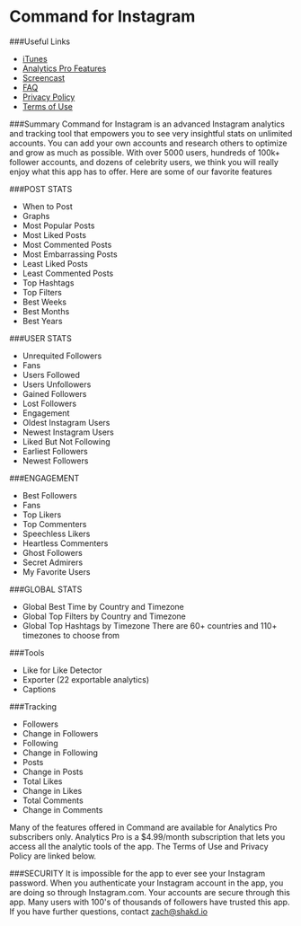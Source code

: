# Command for Instagram
###Useful Links
* [iTunes](https://itunes.apple.com/us/app/command-for-instagram-follower/id1050497051?mt=8)
* [Analytics Pro Features](https://github.com/shakked/Command-for-Instagram/blob/master/Analytics%20Pro.md)
* [Screencast](https://www.youtube.com/watch?v=4yp_YWUqtPU)
* [FAQ](https://github.com/shakked/Command-for-Instagram/blob/master/FAQ.md)
* [Privacy Policy](https://github.com/shakked/Command-Center/blob/master/PrivacyPolicy.md)
* [Terms of Use](https://github.com/shakked/Command-Center/blob/master/Terms%20of%20Use.md)

###Summary
Command for Instagram is an advanced Instagram analytics and tracking tool that empowers you to see very insightful stats on unlimited accounts. You can add your own accounts and research others to optimize and grow as much as possible. With over 5000 users, hundreds of 100k+ follower accounts, and dozens of celebrity users, we think you will really enjoy what this app has to offer. Here are some of our favorite features

###POST STATS
- When to Post
- Graphs
- Most Popular Posts
- Most Liked Posts
- Most Commented Posts
- Most Embarrassing Posts
- Least Liked Posts
- Least Commented Posts
- Top Hashtags
- Top Filters
- Best Weeks
- Best Months
- Best Years

###USER STATS
- Unrequited Followers
- Fans
- Users Followed
- Users Unfollowers
- Gained Followers
- Lost Followers
- Engagement
- Oldest Instagram Users
- Newest Instagram Users
- Liked But Not Following
- Earliest Followers
- Newest Followers

###ENGAGEMENT
- Best Followers
- Fans
- Top Likers
- Top Commenters
- Speechless Likers
- Heartless Commenters
- Ghost Followers
- Secret Admirers
- My Favorite Users

###GLOBAL STATS
- Global Best Time by Country and Timezone
- Global Top Filters by Country and Timezone
- Global Top Hashtags by Timezone 
There are 60+ countries and 110+ timezones to choose from

###Tools
- Like for Like Detector
- Exporter (22 exportable analytics)
- Captions 

###Tracking
- Followers
- Change in Followers
- Following
- Change in Following
- Posts
- Change in Posts
- Total Likes
- Change in Likes
- Total Comments
- Change in Comments

Many of the features offered in Command are available for Analytics Pro subscribers only. Analytics Pro is a $4.99/month subscription that lets you access all the analytic tools of the app. The Terms of Use and Privacy Policy are linked below.

###SECURITY
It is impossible for the app to ever see your Instagram password. When you authenticate your Instagram account in the app, you are doing so through Instagram.com. Your accounts are secure through this app. Many users with 100's of thousands of followers have trusted this app. If you have further questions, contact zach@shakd.io
